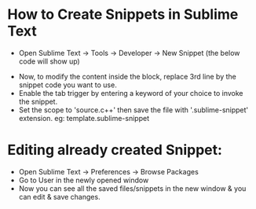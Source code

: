 # How to Create Snippets in Sublime Text

- Open Sublime Text -> Tools -> Developer -> New Snippet (the below code will show up)
  
<snippet>
    <content><![CDATA[
Hello, ${1:this} is a ${2:snippet}.
]]></content>
    <!-- Optional: Set a tabTrigger to define how to trigger the snippet -->
    <!-- <tabTrigger>hello</tabTrigger> -->
    <!-- Optional: Set a scope to limit where the snippet will trigger -->
    <!-- <scope>source.python</scope> -->
</snippet>

- Now, to modify the content inside the block, replace 3rd line by the snippet code you want to use. 
- Enable the tab trigger by entering a keyword of your choice to invoke the snippet. 
- Set the scope to 'source.c++' then save the file with '.sublime-snippet' extension.
  eg: template.sublime-snippet

# Editing already created Snippet:
- Open Sublime Text -> Preferences -> Browse Packages 
- Go to User in the newly opened window
- Now you can see all the saved files/snippets in the new window & you can edit & save changes. 